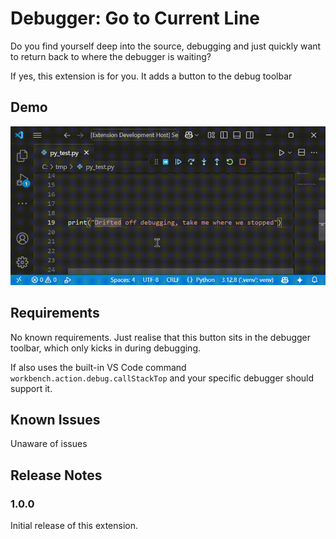 # Debugger: Go to Current Line

Do you find yourself deep into the source, debugging and just quickly want to return back to where the debugger is waiting?

If yes, this extension is for you. It adds a button to the debug toolbar

## Demo

![Debug:Go To Current Line](images/vscode-debugger-go-to-current-line-demo.gif)

## Requirements

No known requirements. Just realise that this button sits in the debugger toolbar, which only kicks in during debugging.

If also uses the built-in VS Code command `workbench.action.debug.callStackTop` and your specific debugger should support it.


## Known Issues

Unaware of issues

## Release Notes


### 1.0.0

Initial release of this extension.
